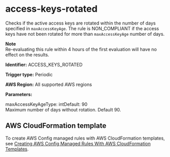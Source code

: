 # access\-keys\-rotated<a name="access-keys-rotated"></a>

Checks if the active access keys are rotated within the number of days specified in `maxAccessKeyAge`\. The rule is NON\_COMPLIANT if the access keys have not been rotated for more than `maxAccessKeyAge` number of days\.

**Note**  
Re\-evaluating this rule within 4 hours of the first evaluation will have no effect on the results\.

**Identifier:** ACCESS\_KEYS\_ROTATED

**Trigger type:** Periodic

**AWS Region:** All supported AWS regions

**Parameters:**

maxAccessKeyAgeType: intDefault: 90  
Maximum number of days without rotation\. Default 90\.

## AWS CloudFormation template<a name="w29aac11c33c17b7b1c17"></a>

To create AWS Config managed rules with AWS CloudFormation templates, see [Creating AWS Config Managed Rules With AWS CloudFormation Templates](aws-config-managed-rules-cloudformation-templates.md)\.